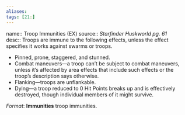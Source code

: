 ```yaml
---
aliases: 
tags: [21:]
---
```


name:: Troop Immunities (EX)
source:: _Starfinder Huskworld pg. 61_  
desc:: Troops are immune to the following effects, unless the effect specifies it works against swarms or troops.

-   Pinned, prone, staggered, and stunned.
-   Combat maneuvers—a troop can’t be subject to combat maneuvers, unless it’s affected by area effects that include such effects or the troop’s description says otherwise.
-   Flanking—troops are unflankable.
-   Dying—a troop reduced to 0 Hit Points breaks up and is effectively destroyed, though individual members of it might survive.

_Format_: **Immunities** troop immunities.
